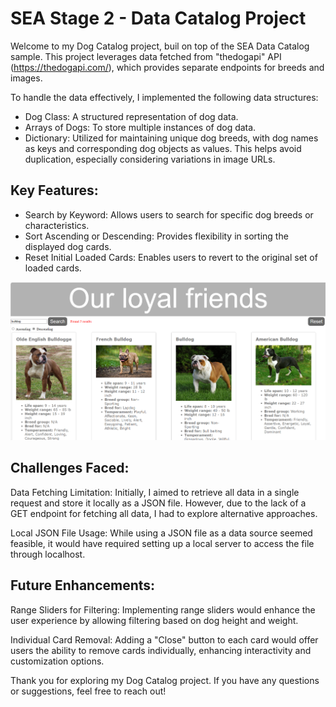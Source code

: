# SEA Stage 2 - Data Catalog Project

Welcome to my Dog Catalog project, buil on top of the SEA Data Catalog sample. This project leverages data fetched from "thedogapi" API (https://thedogapi.com/), which provides separate endpoints for breeds and images.

To handle the data effectively, I implemented the following data structures:

- Dog Class: A structured representation of dog data.
- Arrays of Dogs: To store multiple instances of dog data.
- Dictionary: Utilized for maintaining unique dog breeds, with dog names as keys and corresponding dog objects as values. This helps avoid duplication, especially considering variations in image URLs.

## Key Features:

- Search by Keyword: Allows users to search for specific dog breeds or characteristics.
- Sort Ascending or Descending: Provides flexibility in sorting the displayed dog cards.
- Reset Initial Loaded Cards: Enables users to revert to the original set of loaded cards.

![Alt Text](https://github.com/ArturGevorgyan007/SEA_Project_Assessment/blob/main/Screenshot%202024-04-09%20223350.png)

## Challenges Faced:

Data Fetching Limitation: Initially, I aimed to retrieve all data in a single request and store it locally as a JSON file. However, due to the lack of a GET endpoint for fetching all data, I had to explore alternative approaches.

Local JSON File Usage: While using a JSON file as a data source seemed feasible, it would have required setting up a local server to access the file through localhost.

## Future Enhancements:

Range Sliders for Filtering: Implementing range sliders would enhance the user experience by allowing filtering based on dog height and weight.

Individual Card Removal: Adding a "Close" button to each card would offer users the ability to remove cards individually, enhancing interactivity and customization options.

Thank you for exploring my Dog Catalog project. If you have any questions or suggestions, feel free to reach out!
